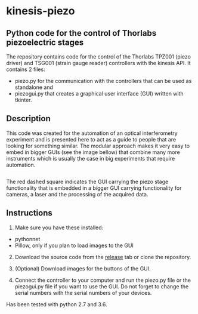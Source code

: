 # kinesis-piezo

## Python code for the control of Thorlabs piezoelectric stages
The repository contains code for the control of the Thorlabs TPZ001 (piezo driver) and
 TSG001 (strain gauge reader) controllers with the kinesis API. It contains 2 files:
- piezo.py for the communication with the controllers that can be used as standalone and
- piezogui.py that creates a graphical user interface (GUI) written with tkinter.

## Description
This code was created for the automation of an optical interferometry experiment and
is presented here to act as a guide to people that are looking for something similar.
 The modular approach makes it very easy to embed in bigger GUIs (see the image bellow)
 that combine many more instruments which is usually the case in big experiments
that require automation.

![]()

The red dashed square indicates the GUI carrying the piezo stage functionality that is 
embedded in a bigger GUI carrying functionality for cameras, a laser and the processing
of the acquired data.

## Instructions
1. Make sure you have these installed:
- pythonnet
- Pillow, only if you plan to load images to the GUI

2. Download the source code from the [release]() tab 
or clone the repository.

3. (Optional) Download images for the buttons of the GUI.

4. Connect the controller to your computer and run the
 piezo.py file or the piezogui.py file if you want
 to use the GUI. Do not forget to change the serial numbers
 with the serial numbers of your devices.
 
Has been tested with python 2.7 and 3.6.